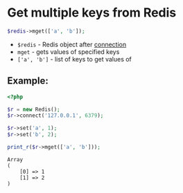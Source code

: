 # Get multiple keys from Redis

```php
$redis->mget(['a', 'b']);
```

- `$redis` - Redis object after [connection](/php-redis/how-to-connect-to-redis)
- `mget` - gets values of specified keys
- `['a', 'b']` - list of keys to get values of

## Example: 
```php
<?php

$r = new Redis(); 
$r->connect('127.0.0.1', 6379);

$r->set('a', 1);
$r->set('b', 2);

print_r($r->mget(['a', 'b']));
```
```
Array
(
    [0] => 1
    [1] => 2
)

```

